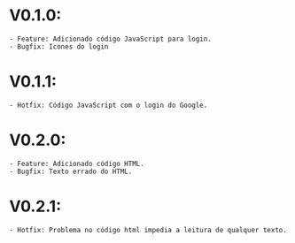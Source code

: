 # V0.1.0: 
    - Feature: Adicionado código JavaScript para login.
    - Bugfix: Icones do login
# V0.1.1:
    - Hotfix: Código JavaScript com o login do Google.

# V0.2.0:
    - Feature: Adicionado código HTML.
    - Bugfix: Texto errado do HTML.

# V0.2.1:
    - Hotfix: Problema no código html impedia a leitura de qualquer texto.